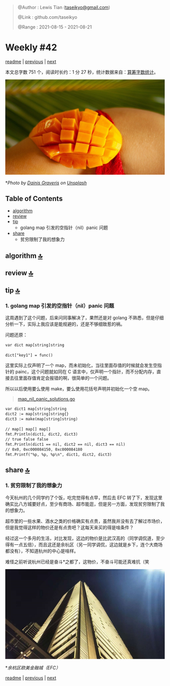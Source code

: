 > @Author  : Lewis Tian (taseikyo@gmail.com)
>
> @Link    : github.com/taseikyo
>
> @Range   : 2021-08-15 - 2021-08-21

# Weekly #42

[readme](../README.md) | [previous](202108W2.md) | [next](202108W4.md)

本文总字数 751 个，阅读时长约：1 分 27 秒，统计数据来自：[算筹字数统计](http://www.xiqei.com/tools?p=tj)。

![](../images/2021/08/dainis-graveris-6UgDxpW0H2M-unsplash.jpg)

\**Photo by [Dainis Graveris](https://unsplash.com/@dainisgraveris) on [Unsplash](https://unsplash.com/photos/6UgDxpW0H2M)*

## Table of Contents

- [algorithm](#algorithm-)
- [review](#review-)
- [tip](#tip-)
    - golang map 引发的空指针（nil）panic 问题
- [share](#share-)
    - 贫穷限制了我的想象力

## algorithm [🔝](#weekly-42)

## review [🔝](#weekly-42)

## tip [🔝](#weekly-42)

### 1. golang map 引发的空指针（nil）panic 问题

这周遇到了这个问题，后来问同事解决了，果然还是对 golang 不熟悉，但是仔细分析一下，实际上我应该是能规避的，还是不够细致惹的祸。

问题还原：

```golang
var dict map[string]string

dict["key1"] = func()
```

这里实际上仅声明了一个 map，而未初始化，当往里面存值的时候就会发生空指针的 painc，这个问题就如同在 C 语言中，仅声明一个指针，而不分配内存，直接去往里面存值肯定会报错的啊，很简单的一个问题。


所以以后使用要么使用 make，要么使用花括号声明并初始化一个空 map。

> [map_nil_panic_solutions.go](../code/map_nil_panic_solutions.go)

```golang
var dict1 map[string]string
dict2 := map[string]string{}
dict3 := make(map[string]string)

// map[] map[] map[]
fmt.Println(dict1, dict2, dict3)
// true false false
fmt.Println(dict1 == nil, dict2 == nil, dict3 == nil)
// 0x0, 0xc000084150, 0xc000084180
fmt.Printf("%p, %p, %p\n", dict1, dict2, dict3)
```

## share [🔝](#weekly-42)

### 1. 贫穷限制了我的想象力

今天杭州的几个同学约了个饭，吃完觉得有点早，然后去 EFC 转了下，发现这里确实比八方城要好点，至少有商场、超市能逛，但是另一方面，发现贫穷限制了我的想象力。

超市里的一些水果、酒水之类的价格确实有点贵，虽然我并没有去了解过市场价，但是我觉得这样的物价还是有点贵吧？这每天来买的得是啥条件？

经过这一个多月的生活，对比发现，这边的物价是比武汉高的（同学调侃道，至少得有一点五倍），而且这还是余杭区（另一同学调侃，这边就是乡下，连个大商场都没有），不知道杭州的中心是啥样。

难怪之前听说杭州已经是奋斗\*之都了，这物价，不奋斗可能还真难抗（笑

![](../images/2021/08/20210822230615.jpg)

\**余杭区欧美金融城（EFC）*

[readme](../README.md) | [previous](202108W2.md) | [next](202108W4.md)
